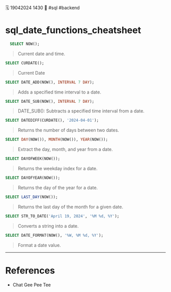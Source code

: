 🗓️ 19042024 1430
📎 #sql #backend

# sql_date_functions_cheatsheet


```sql
  SELECT NOW();
```
> Current date and time.


```sql
SELECT CURDATE();
```
> Current Date


```sql
SELECT DATE_ADD(NOW(), INTERVAL 7 DAY);
```
> Adds a specified time interval to a date.


```sql
SELECT DATE_SUB(NOW(), INTERVAL 7 DAY);
```
> DATE_SUB(): Subtracts a specified time interval from a date.


```sql
SELECT DATEDIFF(CURDATE(), '2024-04-01');
```
> Returns the number of days between two dates.


```sql
SELECT DAY(NOW()), MONTH(NOW()), YEAR(NOW());
```
> Extract the day, month, and year from a date.


```sql
SELECT DAYOFWEEK(NOW());
```
> Returns the weekday index for a date.


```sql
SELECT DAYOFYEAR(NOW());
```
> Returns the day of the year for a date.


```sql
SELECT LAST_DAY(NOW());
```
> Returns the last day of the month for a given date.


```sql
SELECT STR_TO_DATE('April 19, 2024', '%M %d, %Y');
```
> Converts a string into a date.


```sql
SELECT DATE_FORMAT(NOW(), '%W, %M %d, %Y');
```
> Format a date value.

---

# References

- Chat Gee Pee Tee
